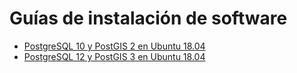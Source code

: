 # Guías de instalación de software

* [PostgreSQL 10 y PostGIS 2 en Ubuntu 18.04](postgresql-postgis/postgresql10-postgis2-ubuntu1804.md)
* [PostgreSQL 12 y PostGIS 3 en Ubuntu 18.04](postgresql-postgis/postgresql12-postgis3-ubuntu1804.md)
